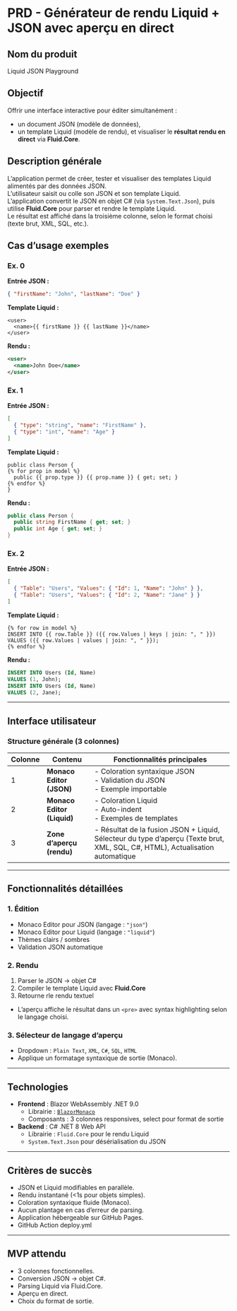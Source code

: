 # PRD - Générateur de rendu Liquid + JSON avec aperçu en direct

## Nom du produit
Liquid JSON Playground

## Objectif
Offrir une interface interactive pour éditer simultanément :
- un document JSON (modèle de données),
- un template Liquid (modèle de rendu),
et visualiser le **résultat rendu en direct** via **Fluid.Core**.

## Description générale
L’application permet de créer, tester et visualiser des templates Liquid alimentés par des données JSON.  
L’utilisateur saisit ou colle son JSON et son template Liquid.  
L’application convertit le JSON en objet C# (via `System.Text.Json`), puis utilise **Fluid.Core** pour parser et rendre le template Liquid.  
Le résultat est affiché dans la troisième colonne, selon le format choisi (texte brut, XML, SQL, etc.).

## Cas d’usage exemples

### Ex. 0
**Entrée JSON :**
```json
{ "firstName": "John", "lastName": "Doe" }
```
**Template Liquid :**
```
<user>
  <name>{{ firstName }} {{ lastName }}</name>
</user>
```
**Rendu :**
```xml
<user>
  <name>John Doe</name>
</user>
```

### Ex. 1
**Entrée JSON :**
```json
[
  { "type": "string", "name": "FirstName" },
  { "type": "int", "name": "Age" }
]
```
**Template Liquid :**
```
public class Person {
{% for prop in model %}
  public {{ prop.type }} {{ prop.name }} { get; set; }
{% endfor %}
}
```
**Rendu :**
```csharp
public class Person {
  public string FirstName { get; set; }
  public int Age { get; set; }
}
```

### Ex. 2
**Entrée JSON :**
```json
[
  { "Table": "Users", "Values": { "Id": 1, "Name": "John" } },
  { "Table": "Users", "Values": { "Id": 2, "Name": "Jane" } }
]
```
**Template Liquid :**
```
{% for row in model %}
INSERT INTO {{ row.Table }} ({{ row.Values | keys | join: ", " }})
VALUES ({{ row.Values | values | join: ", " }});
{% endfor %}
```
**Rendu :**
```sql
INSERT INTO Users (Id, Name)
VALUES (1, John);
INSERT INTO Users (Id, Name)
VALUES (2, Jane);
```

---

## Interface utilisateur

### Structure générale (3 colonnes)
| Colonne | Contenu | Fonctionnalités principales |
|----------|----------|-----------------------------|
| 1 | **Monaco Editor (JSON)** | - Coloration syntaxique JSON<br>- Validation du JSON<br>- Exemple importable |
| 2 | **Monaco Editor (Liquid)** | - Coloration Liquid<br>- Auto-indent<br>- Exemples de templates |
| 3 | **Zone d’aperçu (rendu)** | - Résultat de la fusion JSON + Liquid, Sélecteur du type d’aperçu (Texte brut, XML, SQL, C#, HTML), Actualisation automatique |

---

## Fonctionnalités détaillées

### 1. Édition
- Monaco Editor pour JSON (langage : `"json"`)
- Monaco Editor pour Liquid (langage : `"liquid"`)
- Thèmes clairs / sombres
- Validation JSON automatique

### 2. Rendu
  1. Parser le JSON → objet C#
  2. Compiler le template Liquid avec **Fluid.Core**
  3. Retourne rle rendu textuel
- L’aperçu affiche le résultat dans un `<pre>` avec syntax highlighting selon le langage choisi.

### 3. Sélecteur de langage d’aperçu
- Dropdown : `Plain Text`, `XML`, `C#`, `SQL`, `HTML`
- Applique un formatage syntaxique de sortie (Monaco).

---

## Technologies
- **Frontend** : Blazor WebAssembly .NET 9.0
  - Librairie : [`BlazorMonaco`](https://github.com/serdarciplak/BlazorMonaco)  
  - Composants : 3 colonnes responsives, select pour format de sortie  
- **Backend** : C# .NET 8 Web API  
  - Librairie : `Fluid.Core` pour le rendu Liquid  
  - `System.Text.Json` pour désérialisation du JSON

---

## Critères de succès
- JSON et Liquid modifiables en parallèle.  
- Rendu instantané (<1s pour objets simples).  
- Coloration syntaxique fluide (Monaco).  
- Aucun plantage en cas d’erreur de parsing.  
- Application hébergeable sur GitHub Pages.
- GitHub Action deploy.yml

---

## MVP attendu
- 3 colonnes fonctionnelles.  
- Conversion JSON → objet C#.  
- Parsing Liquid via Fluid.Core.  
- Aperçu en direct.  
- Choix du format de sortie.
